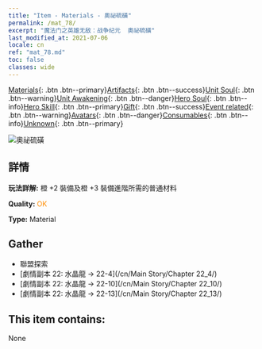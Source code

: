 ```yaml
---
title: "Item - Materials - 奧祕硫磺"
permalink: /mat_78/
excerpt: "魔法门之英雄无敌：战争纪元  奧祕硫磺"
last_modified_at: 2021-07-06
locale: cn
ref: "mat_78.md"
toc: false
classes: wide
---
```

 [Materials](/ItemsCN/){: .btn .btn--primary}[Artifacts](/ItemsCN/Artifacts/){: .btn .btn--success}[Unit Soul](/ItemsCN/UnitSoul/){: .btn .btn--warning}[Unit Awakening](/ItemsCN/UnitAwakening/){: .btn .btn--danger}[Hero Soul](/ItemsCN/HeroSoul/){: .btn .btn--info}[Hero Skill](/ItemsCN/HeroSkill/){: .btn .btn--primary}[Gift](/ItemsCN/Gift/){: .btn .btn--success}[Event related](/ItemsCN/Events/){: .btn .btn--warning}[Avatars](/ItemsCN/Avatars/){: .btn .btn--danger}[Consumables](/ItemsCN/Consumables/){: .btn .btn--info}[Unknown](/ItemsCN/Unknown/){: .btn .btn--primary}

 ![奧祕硫磺](/images/t/i_cailiao_liuhuang3.png)

## 詳情
 **玩法詳解:** 橙 +2 裝備及橙 +3 裝備進階所需的普通材料

 **Quality:** <span style="color: #FF8C00">OK</span>

 **Type:** Material

## Gather

*    聯盟探索 
*    [劇情副本 22: 水晶龍 -> 22-4](/cn/Main Story/Chapter 22_4/) 
*    [劇情副本 22: 水晶龍 -> 22-10](/cn/Main Story/Chapter 22_10/) 
*    [劇情副本 22: 水晶龍 -> 22-13](/cn/Main Story/Chapter 22_13/) 

## This item contains:

  None

